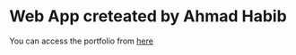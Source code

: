 <h1>Web App creteated by Ahmad Habib</h1>
<p>You can access the portfolio from <a href="https://iahmadhabibx.github.io/portfolio" target="_blank">here</a></p>